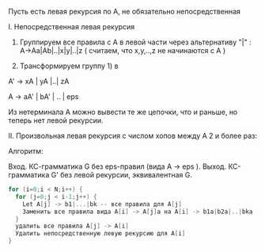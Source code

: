 Пусть есть левая рекурсия по A, не обязательно непосредственная

I. Непосредственная левая рекурсия

1) Группируем все правила c А в левой части через альтернативу "|" : A->Aa|Ab|..|x|y|..|z ( считаем, что x,y,..,z не начинаются с A )

2) Трансформируем группу 1) в 

  A' -> xA | yA |..| zA
  
  A -> aA' | bA' | .. | eps
  
  Из нетерминала A можно вывести те же цепочки, что и раньше, но теперь нет левой рекурсии.
  
  
II. Произвольная левая рекурсия с числом хопов между A 2 и более раз:

Алгоритм:

Вход. КС-грамматика G без eps-правил (вида A -> eps ).
Выход. КС-грамматика G' без левой рекурсии, эквивалентная G.

```c
for (i=0;i < N;i++) {
  for (j=0;j < i-1;j++) {
    Let A[j] -> b1|...|bk -- все правила для A[j]
    Заменить все правила вида A[i] -> A[j]a на A[i] -> b1a|b2a|..|bka
  }
  удалить все правила A[j] -> A[i]
  Удалить непосредственную левую рекурсию для A[i]
}
```
    
  
  
  
  
  

